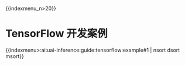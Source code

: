{{indexmenu_n>20}}

# TensorFlow 开发案例

{{indexmenu>:ai:uai-inference:guide:tensorflow:example#1 | nsort dsort msort}}
